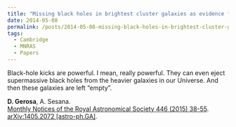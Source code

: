 ```yaml
---
title: "Missing black holes in brightest cluster galaxies as evidence for the occurrence of superkicks in nature"
date: 2014-05-08
permalink: /posts/2014-05-08-missing-black-holes-in-brightest-cluster-galaxies-as-evidence-for-the-occurrence-of-superkicks-in-nature
tags:
  - Cambridge
  - MNRAS
  - Papers
---
```


Black-hole kicks are powerful. I mean, really powerful. They can even eject supermassive black holes from the heavier galaxies in our Universe. And then these galaxies are left “empty”.

**D. Gerosa**, A. Sesana.\
[Monthly Notices of the Royal Astronomical Society 446 (2015) 38-55](http://dx.doi.org/10.1093/mnras/stu2049). [arXiv:1405.2072 [astro-ph.GA]](https://arxiv.org/abs/1405.2072).